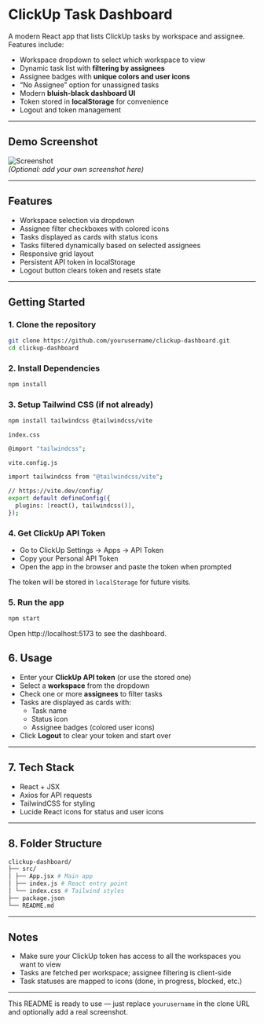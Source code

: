 # ClickUp Task Dashboard

A modern React app that lists ClickUp tasks by workspace and assignee. Features include:

- Workspace dropdown to select which workspace to view
- Dynamic task list with **filtering by assignees**
- Assignee badges with **unique colors and user icons**
- “No Assignee” option for unassigned tasks
- Modern **bluish-black dashboard UI**
- Token stored in **localStorage** for convenience
- Logout and token management

---

## Demo Screenshot

![Screenshot](screenshot.png)  
_(Optional: add your own screenshot here)_

---

## Features

- Workspace selection via dropdown
- Assignee filter checkboxes with colored icons
- Tasks displayed as cards with status icons
- Tasks filtered dynamically based on selected assignees
- Responsive grid layout
- Persistent API token in localStorage
- Logout button clears token and resets state

---

## Getting Started

### 1. Clone the repository

```bash
git clone https://github.com/yourusername/clickup-dashboard.git
cd clickup-dashboard
```

### 2. Install Dependencies

```bash
npm install
```

### 3. Setup Tailwind CSS (if not already)

```bash
npm install tailwindcss @tailwindcss/vite

```

`index.css`

```bash
@import "tailwindcss";

```

`vite.config.js`

```bash
import tailwindcss from "@tailwindcss/vite";

// https://vite.dev/config/
export default defineConfig({
  plugins: [react(), tailwindcss()],
});
```

### 4. Get ClickUp API Token

- Go to ClickUp Settings → Apps → API Token
- Copy your Personal API Token
- Open the app in the browser and paste the token when prompted

The token will be stored in `localStorage` for future visits.

### 5. Run the app

```bash
npm start
```

Open http://localhost:5173 to see the dashboard.

## 6. Usage

- Enter your **ClickUp API token** (or use the stored one)
- Select a **workspace** from the dropdown
- Check one or more **assignees** to filter tasks
- Tasks are displayed as cards with:
  - Task name
  - Status icon
  - Assignee badges (colored user icons)
- Click **Logout** to clear your token and start over

---

## 7. Tech Stack

- React + JSX
- Axios for API requests
- TailwindCSS for styling
- Lucide React icons for status and user icons

---

## 8. Folder Structure

```bash
clickup-dashboard/
├── src/
│ ├── App.jsx # Main app
│ ├── index.js # React entry point
│ └── index.css # Tailwind styles
├── package.json
└── README.md
```

---

## Notes

- Make sure your ClickUp token has access to all the workspaces you want to view
- Tasks are fetched per workspace; assignee filtering is client-side
- Task statuses are mapped to icons (done, in progress, blocked, etc.)

---

This README is ready to use — just replace `yourusername` in the clone URL and optionally add a real screenshot.
